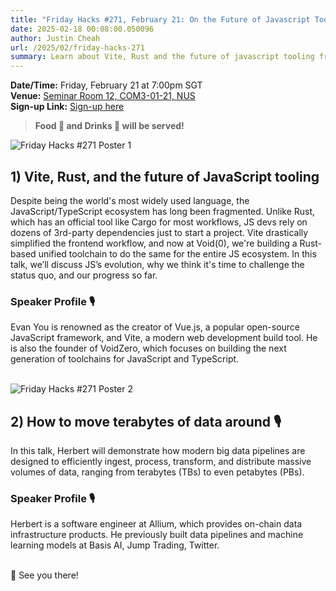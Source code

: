 ```yaml
---
title: "Friday Hacks #271, February 21: On the Future of Javascript Tooling and Moving large data around"
date: 2025-02-18 00:08:00.050096
author: Justin Cheah
url: /2025/02/friday-hacks-271
summary: Learn about Vite, Rust and the future of javascript tooling from the founder of VueJS, and how to move large amount of data around!
---
```


**Date/Time:** Friday, February 21 at 7:00pm SGT<br />
**Venue:** <a href="https://nusmods.com/venues/COM3-01-21">Seminar Room 12, COM3-01-21, NUS</a><br />
**Sign-up Link:** [Sign-up here](https://hckr.cc/fh-271-signup)<br />

> **Food 🍕 and Drinks 🧋 will be served!**

<img src="/img/2025/fh/271-1.jpg" alt="Friday Hacks #271 Poster 1" /><br />


## 1) Vite, Rust, and the future of JavaScript tooling
Despite being the world's most widely used language, the JavaScript/TypeScript ecosystem has long been fragmented. Unlike Rust, which has an official tool like Cargo for most workflows, JS devs rely on dozens of 3rd-party dependencies just to start a project. Vite drastically simplified the frontend workflow, and now at Void(0), we're building a Rust-based unified toolchain to do the same for the entire JS ecosystem. In this talk, we’ll discuss JS’s evolution, why we think it's time to challenge the status quo, and our progress so far.

### Speaker Profile 🎙️️
Evan You is renowned as the creator of Vue.js, a popular open-source JavaScript framework, and Vite, a modern web development build tool. He is also the founder of VoidZero, which focuses on building the next generation of toolchains for JavaScript and TypeScript.<br /><br />

<img src="/img/2025/fh/271-2.jpg" alt="Friday Hacks #271 Poster 2" /><br />


## 2) How to move terabytes of data around 🎙️
In this talk, Herbert will demonstrate how modern big data pipelines are designed to efficiently ingest, process, transform, and distribute massive volumes of data, ranging from terabytes (TBs) to even petabytes (PBs).

### Speaker Profile 🎙️

Herbert is a software engineer at Allium, which provides on-chain data infrastructure products. He previously built data pipelines and machine learning models at Basis AI, Jump Trading, Twitter. <br /><br />

👋 See you there!
